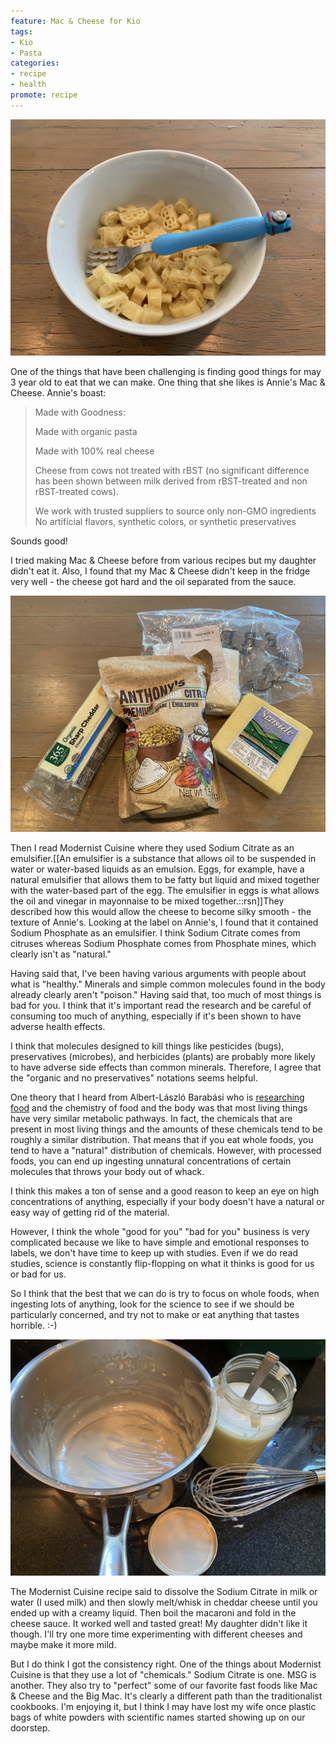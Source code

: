 ```yaml
---
feature: Mac & Cheese for Kio
tags:
- Kio
- Pasta
categories:
- recipe
- health
promote: recipe
---
```

![mac-and-cheese](/images/mac-and-cheese.jpeg)

One of the things that have been challenging is finding good things for may 3 year old to eat that we can make. One thing that she likes is Annie's Mac & Cheese. Annie's boast:

> Made with Goodness:
> 
> Made with organic pasta
> 
> Made with 100% real cheese
>
> Cheese from cows not treated with rBST (no significant difference has been shown between milk derived from rBST-treated and non rBST-treated cows).
> 
> We work with trusted suppliers to source only non-GMO ingredients
No artificial flavors, synthetic colors, or synthetic preservatives

Sounds good!

I tried making Mac & Cheese before from various recipes but my daughter didn't eat it. Also, I found that my Mac & Cheese didn't keep in the fridge very well - the cheese got hard and the oil separated from the sauce.

![Cheese and Emulsifier](/images/cheese-and-emulsifier.jpeg)

Then I read Modernist Cuisine where they used Sodium Citrate as an emulsifier.[[An emulsifier is a substance that allows oil to be suspended in water or water-based liquids as an emulsion. Eggs, for example, have a natural emulsifier that allows them to be fatty but liquid and mixed together with the water-based part of the egg. The emulsifier in eggs is what allows the oil and vinegar in mayonnaise to be mixed together.::rsn]]They described how this would allow the cheese to become silky smooth - the texture of Annie's. Looking at the label on Annie's, I found that it contained Sodium Phosphate as an emulsifier. I think Sodium Citrate comes from citruses whereas Sodium Phosphate comes from Phosphate mines, which clearly isn't as "natural."

Having said that, I've been having various arguments with people about what is "healthy." Minerals and simple common molecules found in the body already clearly aren't "poison." Having said that, too much of most things is bad for you. I think that it's important read the research and be careful of consuming too much of anything, especially if it's been shown to have adverse health effects.

I think that molecules designed to kill things like pesticides (bugs), preservatives (microbes), and herbicides (plants) are probably more likely to have adverse side effects than common minerals. Therefore, I agree that the "organic and no preservatives" notations seems helpful.

One theory that I heard from Albert-László Barabási who is [researching food](https://foodome.co/) and the chemistry of food and the body was that most living things have very similar metabolic pathways. In fact, the chemicals that are present in most living things and the amounts of these chemicals tend to be roughly a similar distribution. That means that if you eat whole foods, you tend to have a "natural" distribution of chemicals. However, with processed foods, you can end up ingesting unnatural concentrations of certain molecules that throws your body out of whack.

I think this makes a ton of sense and a good reason to keep an eye on high concentrations of anything, especially if your body doesn't have a natural or easy way of getting rid of the material.

However, I think the whole "good for you" "bad for you" business is very complicated because we like to have simple and emotional responses to labels, we don't have time to keep up with studies. Even if we do read studies, science is constantly flip-flopping on what it thinks is good for us or bad for us.

So I think that the best that we can do is try to focus on whole foods, when ingesting lots of anything, look for the science to see if we should be particularly concerned, and try not to make or eat anything that tastes horrible. :-)

![Whisked Cheese](/images/whisked-cheese.jpeg)

The Modernist Cuisine recipe said to dissolve the Sodium Citrate in milk or water (I used milk) and then slowly melt/whisk in cheddar cheese until you ended up with a creamy liquid. Then boil the macaroni and fold in the cheese sauce. It worked well and tasted great! My daughter didn't like it though. I'll try one more time experimenting with different cheeses and maybe make it more mild.

But I do think I got the consistency right. One of the things about Modernist Cuisine is that they use a lot of "chemicals." Sodium Citrate is one. MSG is another. They also try to "perfect" some of our favorite fast foods like Mac & Cheese and the Big Mac. It's clearly a different path than the traditionalist cookbooks. I'm enjoying it, but I think I may have lost my wife once plastic bags of white powders with scientific names started showing up on our doorstep.